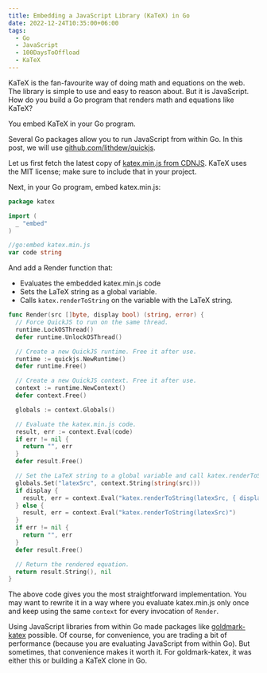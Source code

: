 ```yaml
---
title: Embedding a JavaScript Library (KaTeX) in Go
date: 2022-12-24T10:35:00+06:00
tags:
  - Go
  - JavaScript
  - 100DaysToOffload
  - KaTeX
---
```


KaTeX is the fan-favourite way of doing math and equations on the web. The library is simple to use and easy to reason about. But it is JavaScript. How do you build a Go program that renders math and equations like KaTeX?

You embed KaTeX in your Go program.

Several Go packages allow you to run JavaScript from within Go. In this post, we will use [github.com/lithdew/quickjs](https://github.com/lithdew/quickjs).

Let us first fetch the latest copy of [katex.min.js from CDNJS](https://cdnjs.com/libraries/KaTeX). KaTeX uses the MIT license; make sure to include that in your project.

Next, in your Go program, embed katex.min.js:

``` go
package katex

import (
  _ "embed"
)

//go:embed katex.min.js
var code string
```

And add a Render function that:

- Evaluates the embedded katex.min.js code
- Sets the LaTeX string as a global variable.
- Calls `katex.renderToString` on the variable with the LaTeX string.

``` go
func Render(src []byte, display bool) (string, error) {
  // Force QuickJS to run on the same thread.
  runtime.LockOSThread()
  defer runtime.UnlockOSThread()

  // Create a new QuickJS runtime. Free it after use.
  runtime := quickjs.NewRuntime()
  defer runtime.Free()

  // Create a new QuickJS context. Free it after use.
  context := runtime.NewContext()
  defer context.Free()

  globals := context.Globals()

  // Evaluate the katex.min.js code.
  result, err := context.Eval(code)
  if err != nil {
    return "", err
  }
  defer result.Free()

  // Set the LaTeX string to a global variable and call katex.renderToString on it.
  globals.Set("latexSrc", context.String(string(src)))
  if display {
    result, err = context.Eval("katex.renderToString(latexSrc, { displayMode: true })")
  } else {
    result, err = context.Eval("katex.renderToString(latexSrc)")
  }
  if err != nil {
    return "", err
  }
  defer result.Free()

  // Return the rendered equation.
  return result.String(), nil
}
```

The above code gives you the most straightforward implementation. You may want to rewrite it in a way where you evaluate katex.min.js only once and keep using the same `context` for every invocation of `Render`.

Using JavaScript libraries from within Go made packages like [goldmark-katex](https://github.com/FurqanSoftware/goldmark-katex) possible. Of course, for convenience, you are trading a bit of performance (because you are evaluating JavaScript from within Go). But sometimes, that convenience makes it worth it. For goldmark-katex, it was either this or building a KaTeX clone in Go.
